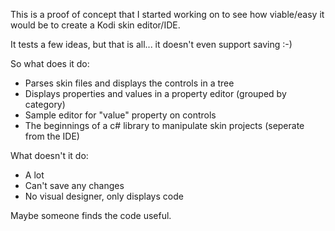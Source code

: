 This is a proof of concept that I started working on to see how viable/easy it would be to create a Kodi skin editor/IDE.

It tests a few ideas, but that is all... it doesn't even support saving :-)

So what does it do:
* Parses skin files and displays the controls in a tree
* Displays properties and values in a property editor (grouped by category)
* Sample editor for "value" property on controls
* The beginnings of a c# library to manipulate skin projects (seperate from the IDE)

What doesn't it do:
* A lot
* Can't save any changes
* No visual designer, only displays code

Maybe someone finds the code useful.
